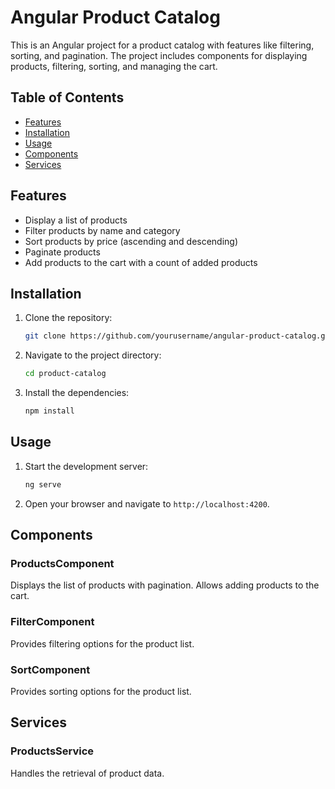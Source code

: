# Angular Product Catalog

This is an Angular project for a product catalog with features like filtering, sorting, and pagination. The project includes components for displaying products, filtering, sorting, and managing the cart.

## Table of Contents

- [Features](#features)
- [Installation](#installation)
- [Usage](#usage)
- [Components](#components)
- [Services](#services)

## Features

- Display a list of products
- Filter products by name and category
- Sort products by price (ascending and descending)
- Paginate products
- Add products to the cart with a count of added products



## Installation

1. Clone the repository:

    ```bash
    git clone https://github.com/yourusername/angular-product-catalog.git
    ```

2. Navigate to the project directory:

    ```bash
    cd product-catalog
    ```

3. Install the dependencies:

    ```bash
    npm install
    ```

## Usage

1. Start the development server:

    ```bash
    ng serve
    ```

2. Open your browser and navigate to `http://localhost:4200`.


## Components

### ProductsComponent

Displays the list of products with pagination. Allows adding products to the cart.

### FilterComponent

Provides filtering options for the product list.

### SortComponent

Provides sorting options for the product list.

## Services

### ProductsService

Handles the retrieval of product data.